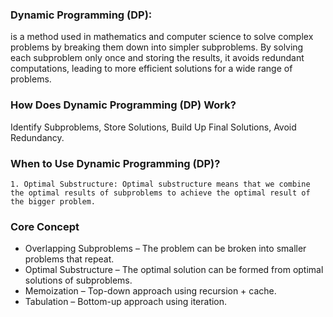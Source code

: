 ### Dynamic Programming (DP):
 is a method used in mathematics and computer science to solve
    complex problems by breaking them down into simpler subproblems. By solving each
    subproblem only once and storing the results, it avoids redundant computations,
    leading to more efficient solutions for a wide range of problems.

### How Does Dynamic Programming (DP) Work?
 Identify Subproblems, Store Solutions, 
    Build Up Final Solutions, Avoid Redundancy. 

### When to Use Dynamic Programming (DP)?
    1. Optimal Substructure: Optimal substructure means that we combine the optimal results of subproblems to achieve the optimal result of the bigger problem.

### Core Concept
- Overlapping Subproblems – The problem can be broken into smaller problems that repeat.
- Optimal Substructure – The optimal solution can be formed from optimal solutions of subproblems.
- Memoization – Top-down approach using recursion + cache.
- Tabulation – Bottom-up approach using iteration.
